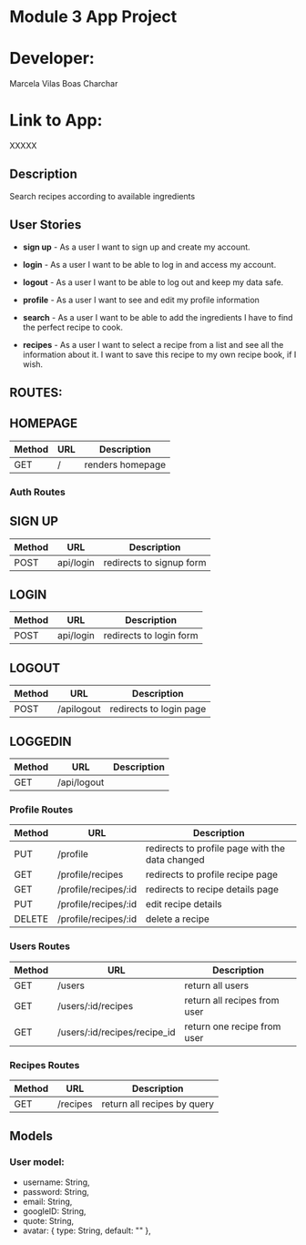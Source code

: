 # Module 3 App Project

# Developer: 
Marcela Vilas Boas Charchar

# Link to App: 
XXXXX

## Description

Search recipes according to available ingredients
 
## User Stories

- **sign up** - As a user I want to sign up and create my account.

- **login** - As a user I want to be able to log in and access my account. 

- **logout** - As a user I want to be able to log out and keep my data safe.

- **profile** - As a user I want to see and edit my profile information

- **search** - As a user I want to be able to add the ingredients I have to find the perfect recipe to cook. 

- **recipes** - As a user I want to select a recipe from a list and see all the information about it. I want to save this recipe to my own recipe book, if I wish. 

## ROUTES:

## HOMEPAGE
| Method | URL | Description      |
| ------ | ----| ---------------- |
| GET    | /   | renders homepage |

### Auth Routes
## SIGN UP
| Method | URL       | Description              |
| ------ | ----------| ------------------------ |
| POST   | api/login | redirects to signup form |

## LOGIN
| Method | URL       | Description             |
| ------ | ----------| ----------------------- |
| POST   | api/login | redirects to login form |

## LOGOUT
| Method | URL        | Description             |
| ------ | ---------- | ------------------------|
| POST   | /apilogout | redirects to login page |

## LOGGEDIN
| Method | URL         | Description             |
| -----  | ----------- | ------------------------|
| GET    | /api/logout |                         |

### Profile Routes
| Method | URL                  |          Description                           |
| ------ | -------------------- | -----------------------------------------------|
| PUT    | /profile             | redirects to profile page with the data changed|
| GET    | /profile/recipes     | redirects to profile recipe page               |
| GET    | /profile/recipes/:id | redirects to recipe details page               |
| PUT    | /profile/recipes/:id | edit recipe details                            |
| DELETE | /profile/recipes/:id | delete a recipe                                |

### Users Routes
| Method | URL                          |          Description                           |
| ------ | ---------------------------- | -----------------------------------------------|
| GET    | /users                       | return all users                               |
| GET    | /users/:id/recipes           | return all recipes from user                   |
| GET    | /users/:id/recipes/recipe_id | return one recipe from user                    |

### Recipes Routes
| Method | URL        |          Description                           |
| ------ | ---------- | -----------------------------------------------|
| GET    | /recipes   | return all recipes by query                    |


## Models
### User model: 
  - username: String,
  - password: String,
  - email: String,
  - googleID: String,
  - quote: String,
  - avatar: {
    type: String,
    default: ""
  },